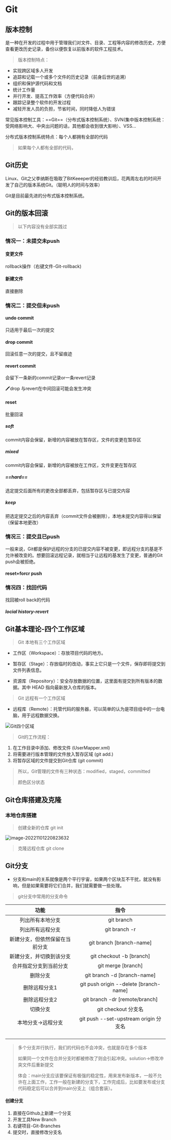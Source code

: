 # Git

## 版本控制

是一种在开发的过程中用于管理我们对文件、目录、工程等内容的修改历史，方便查看更改历史记录，备份以便恢复以前版本的软件工程技术。

> 版本控制特点：

* 实现跨区域多人开发
* 追踪和记载一个或多个文件的历史记录（前身后世的追溯）
* 组织和保护源代码和文档
* 统计工作量
* 并行开发、提高工作效率（方便代码合并）
* 跟踪记录整个软件的开发过程
* 减轻开发人员的负担，节省时间，同时降低人为错误

常见版本控制工具：==Git==（分布式版本控制系统）、SVN(集中版本控制系统：受网络影响大、中央出问题的话，其他都会收到很大影响）、VSS...

分布式版本控制系统特点：每个人都拥有全部的代码

> 如果每个人都有全部的代码，

## Git历史

Linux、Git之父李纳斯在吸取了BitKeeeper的经验教训后，花两周左右的时间开发了自己的版本系统Git。（聪明人的时间与效率）

Git是目前最先进的分布式版本控制系统。

## Git的版本回滚

> 以下内容没有全部实践过

### 情况一：未提交未push

#### 变更文件

rollback操作（右键文件-Git-rollback)

#### 新建文件

直接删除

### 情况二：提交但未push

#### undo commit

只适用于最后一次的提交

#### drop commit

回滚任意一次的提交，且不留痕迹

#### revert commit

会留下一条新的commit记录or一条revert记录

:crayon:drop 与revert在中间回滚可能会发生冲突

#### reset

批量回滚

##### soft  

commit内容会保留，新增的内容被放在暂存区，文件的变更在暂存区

##### mixed

commit内容会保留，新增的内容被放在工作区，文件变更在暂存区

##### ==hard==

选定提交后面所有的更改全部都丢弃，包括暂存区与已提交内容

##### keep

把选定提交之后的内容丢弃（commit文件会被删除），本地未提交内容得以保留（保留本地更改）

### 情况三：提交且已push

一般来说，Git都是保护远程的分支的已提交内容不被变更，即远程分支的基是不允许被改变的。想要回滚远程记录，就相当于让远程的基发生了变更，普通的Git push会被拒绝。

#### reset+forcr push

### 情况四：找回代码

找回被roll back的代码

##### locial history-revert

## Git基本理论-四个工作区域

> Git 本地有三个工作区域

* 工作区（Workspace）：存放项目代码的地方。

* 暂存区（Stage）：存放临时的改动，事实上它只是一个文件，保存即将提交到文件列表信息。

* 资源库（Repository）：安全存放数据的位置，这里面有提交到所有版本的数据。其中 HEAD 指向最新放入仓库的版本。

> Git 远程有一个工作区域

* 远程库（Remote）：托管代码的服务器，可以简单的认为是项目组中的一台电脑，用于远程数据交换。

![Git四个区域](https://img2022.cnblogs.com/blog/2002528/202202/2002528-20220219153109587-832668507.png)

> Git的工作流程：

1. 在工作目录中添加、修改文件  (UserMapper.xml)
2. 将需要进行版本管理的文件放入暂存区域 (git add.)
3. 将暂存区域的文件提交到Git仓库 (git commit)

> 所以，Git管理的文件有三种状态：modified，staged，committed
>
> 颜色区分状态

## Git仓库搭建及克隆

### 本地仓库搭建

> 创建全新的仓库 git init

![image-20221101220823632](../../AppData/Roaming/Typora/typora-user-images/image-20221101220823632.png)

> 克隆远程仓库  git clone 

## Git分支

* 分支和main的关系就像是两个平行宇宙，如果两个区块互不干扰，就没有影响，但是如果需要将它们合并，我们就需要做一些处理。

> git分支中常用的分支命令

|              功能              |                  指令                  |
| :----------------------------: | :------------------------------------: |
|        列出所有本地分支        |               git branch               |
|        列出所有远程分支        |             git branch -r              |
| 新建分支，但依然保留在当前分支 |        git branch [branch-name]        |
|    新建分支，并切换到该分支    |        git checkout -b [branch]        |
|     合并指定分支到当前分支     |           git merge [branch]           |
|            删除分支            |      git branch -d [branch-name]       |
|         删除远程分支1          | git push origin --delete [branch-name] |
|         删除远程分支2          |     git branch -dr [remote/branch]     |
|            切换分支            |          git checkout 分支名           |
|       本地分支->远程分支       | git push --set-upstream origin 分支名  |
|                                |                                        |
|                                |                                        |
|                                |                                        |
|                                |                                        |

> 多个分支并行执行，我们的代码也不会冲突，也就是存在多个版本
>
> 如果同一个文件在合并分支时都被修改了则会引起冲突。solution->修改冲突文件后重新提交
>
> 体会：main分支应该要保证有极强的稳定性，用来发布新版本，一般不允许在上面工作，工作一般在新建的分支下，工作完成后，比如要发布或分支代码稳定后可以合并到main分支上（组合套装）。

#### 创建分支

1. 直接在Github上新建一个分支
2. 开发工具New Branch
3. 右键项目-Git-Branches
4. 提交时，直接修改分支名





























